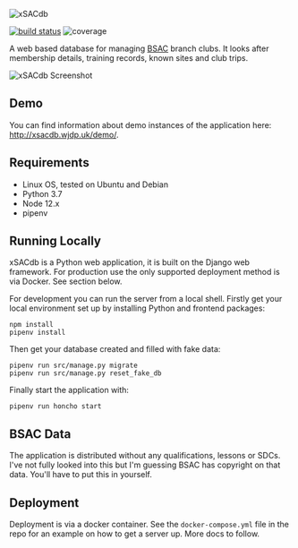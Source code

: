 ![xSACdb](https://raw.githubusercontent.com/wjdp/xSACdb/master/assets/images/xsacdb.gif)

[![build status](https://gitlab.com/wjdp/xSACdb/badges/master/build.svg)](https://gitlab.com/wjdp/xSACdb/commits/master) ![coverage](https://gitlab.com/wjdp/xSACdb/badges/master/coverage.svg)

A web based database for managing [BSAC](https://www.bsac.com/) branch clubs. It looks after membership details, training records, known sites and club trips.

![xSACdb Screenshot](https://raw.githubusercontent.com/wjdp/xSACdb/master/assets/screenshots/dashboard.png)

Demo
----

You can find information about demo instances of the application here: <http://xsacdb.wjdp.uk/demo/>.


Requirements
------------

- Linux OS, tested on Ubuntu and Debian
- Python 3.7
- Node 12.x
- pipenv


Running Locally
-------
xSACdb is a Python web application, it is built on the Django web framework. For production use the only supported deployment method is via Docker. See section below.

For development you can run the server from a local shell. Firstly get your local environment set up by installing Python and frontend packages:

    npm install
    pipenv install

Then get your database created and filled with fake data:

    pipenv run src/manage.py migrate
    pipenv run src/manage.py reset_fake_db

Finally start the application with:

    pipenv run honcho start


BSAC Data
---------
The application is distributed without any qualifications, lessons or SDCs. I've not fully looked into this but I'm guessing BSAC has copyright on that data. You'll have to put this in yourself.


Deployment
----------

Deployment is via a docker container. See the `docker-compose.yml` file in the repo for an example on how to get a server up. More docs to follow.
